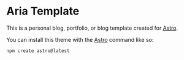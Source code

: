 # Aria Template

This is a personal blog, portfolio, or blog template created for [Astro](https://astro.build).


You can install this theme with the [Astro](https://astro.build) command like so:

```js
npm create astro@latest 
```
